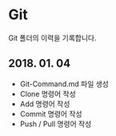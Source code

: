# Git
Git 폴더의 이력을 기록합니다.

## 2018. 01. 04
- Git-Command.md 파일 생성
- Clone 명령어 작성
- Add 명령어 작성
- Commit 명령어 작성
- Push / Pull 명령어 작성
